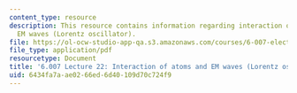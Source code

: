 ```yaml
---
content_type: resource
description: This resource contains information regarding interaction of atoms and
  EM waves (Lorentz oscillator).
file: https://ol-ocw-studio-app-qa.s3.amazonaws.com/courses/6-007-electromagnetic-energy-from-motors-to-lasers-spring-2011/6434fa7aae0266ed6d40109d70c724f9_MIT6_007S11_lec22.pdf
file_type: application/pdf
resourcetype: Document
title: '6.007 Lecture 22: Interaction of atoms and EM waves (Lorentz oscillator)'
uid: 6434fa7a-ae02-66ed-6d40-109d70c724f9
---
```

